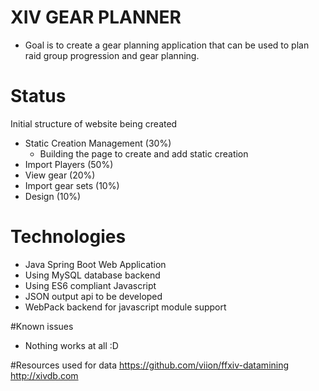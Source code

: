 # XIV GEAR PLANNER

- Goal is to create a gear planning application that can be used to plan raid group progression and gear planning.


# Status
 
Initial structure of website being created

- Static Creation Management (30%)
    * Building the page to create and add static creation 
- Import Players (50%)
- View gear (20%)
- Import gear sets (10%)
- Design (10%)



# Technologies

- Java Spring Boot Web Application
- Using MySQL database backend
- Using ES6 compliant Javascript
- JSON output api to be developed
- WebPack backend for javascript module support

#Known issues

- Nothing works at all :D

#Resources used for data 
https://github.com/viion/ffxiv-datamining
http://xivdb.com